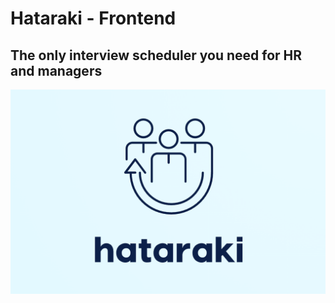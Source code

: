 # Hataraki - Frontend

## The only interview scheduler you need for HR and managers

![Hataraki Logo](./public/hataraki-logo.png)
